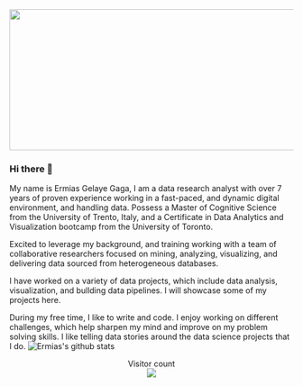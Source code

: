 
<img src="https://github.com/ermiasgelaye/plotly-Challenge/blob/master/static/img/background.gif" height="250" width="820" />


### Hi there 👋

<!--
**ermiasgelaye/ermiasgelaye** is a ✨ _special_ ✨ repository because its `README.md` (this file) appears on your GitHub profile.

Here are some ideas to get you started:

- 🔭 I’m currently working on ...
- 🌱 I’m currently learning ...
- 👯 I’m looking to collaborate on ...
- 🤔 I’m looking for help with ...
- 💬 Ask me about ...
- 📫 How to reach me: ...
- 😄 Pronouns: ...
- ⚡ Fun fact: ...
-->

My name is Ermias Gelaye Gaga, I am a data research analyst with over 7 years of proven experience working in a fast-paced, and dynamic digital environment, and handling data. Possess a Master of Cognitive Science from the University of Trento, Italy, and a Certificate in Data Analytics and Visualization bootcamp from the University of Toronto.

Excited to leverage my background, and training working with a team of collaborative researchers focused on mining, analyzing, visualizing, and delivering data sourced from heterogeneous databases.

I have worked on a variety of data projects, which include data analysis, visualization, and bullding data pipelines. I will showcase some of my projects here.

During my free time, I like to write and code. I enjoy working on different challenges, which help sharpen my mind and improve on my problem solving skills. I like telling data stories around the data science projects that I do.
![Ermias's github stats](https://github-readme-stats.vercel.app/api?username=ermiasgelaye&theme=dark&show_icons=true&hide=contribs,prs,stars,issues)


<p align="center"> 
  Visitor count<br>
  <img src="https://profile-counter.glitch.me/ermiasgealye/count.svg" />
</p>





